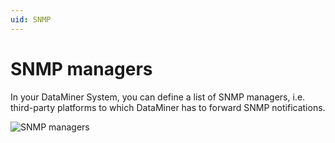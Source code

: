 ```yaml
---
uid: SNMP
---
```


# SNMP managers

In your DataMiner System, you can define a list of SNMP managers, i.e. third-party platforms to which DataMiner has to forward SNMP notifications.

![SNMP managers](~/user-guide/images/SNMP_Managers.png)

